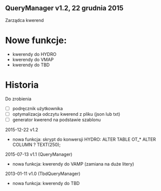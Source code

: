 QueryManager v1.2, 22 grudnia 2015
---
Zarządca kwerend

# Nowe funkcje:

* kwerendy do HYDRO
* kwerendy do VMAP
* kwerendy do TBD

# Historia

Do zrobienia

* [ ] podręcznik użytkownika
* [ ] optymalizacja odczytu kwerend z pliku (json lub txt)
* [ ] generator kwerend na podstawie szablonu

2015-12-22 v1.2

* nowa funkcja: skrypt do konwersji HYDRO: ALTER TABLE OT_* ALTER COLUMN ? TEXT(250);

2015-07-13 v1.1 (QueryManager)

* nowa funkcja: kwerendy do VAMP (zamiana na duże litery)

2013-01-11 v1.0 (TbdQueryManager)

* nowa funkcja: kwerendy do TBD
